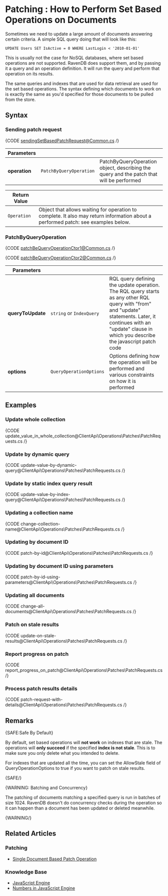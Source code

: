 ﻿# Patching : How to Perform Set Based Operations on Documents

Sometimes we need to update a large amount of documents answering certain criteria. A simple SQL query doing that will look like this:

`UPDATE Users SET IsActive = 0 WHERE LastLogin < '2010-01-01'`   

This is usually not the case for NoSQL databases, where set based operations are not supported. RavenDB does support them, and by passing it a query and an operation definition. It will run the query and perform that operation on its results.

The same queries and indexes that are used for data retrieval are used for the set based operations. The syntax defining which documents to work on is exactly the same as you'd specified for those documents to be pulled from the store.

## Syntax

### Sending patch request

{CODE sendingSetBasedPatchRequest@Common.cs /}

| Parameters | | |
| ------------- | ------------- | ----- |
| **operation** | `PatchByQueryOperation` | PatchByQueryOperation object, describing the query and the patch that will be performed |

| Return Value | |
| ------------- | ----- |
| `Operation` | Object that allows waiting for operation to complete. It also may return information about a performed patch: see examples below. |

### PatchByQueryOperation

{CODE patchBeQueryOperationCtor1@Common.cs /}

{CODE patchBeQueryOperationCtor2@Common.cs /}

| Parameters | | |
| ------------- | ------------- | ----- |
| **queryToUpdate** | `string` or `IndexQuery` | RQL query defining the update operation. The RQL query starts as any other RQL query with "from" and "update" statements. Later, it continues with an "update" clause in which you describe the javascript patch code
| **options** | `QueryOperationOptions` | Options defining how the operation will be performed and various constraints on how it is performed

## Examples

### Update whole collection
{CODE update_value_in_whole_collection@ClientApi\Operations\Patches\PatchRequests.cs /}

### Update by dynamic query
{CODE update-value-by-dynamic-query@ClientApi\Operations\Patches\PatchRequests.cs /}

### Update by static index query result
{CODE update-value-by-index-query@ClientApi\Operations\Patches\PatchRequests.cs /}

### Updating a collection name
{CODE change-collection-name@ClientApi\Operations\Patches\PatchRequests.cs /}

### Updating by document ID
{CODE patch-by-id@ClientApi\Operations\Patches\PatchRequests.cs /}

### Updating by document ID using parameters
{CODE patch-by-id-using-parameters@ClientApi\Operations\Patches\PatchRequests.cs /}

### Updating all documents
{CODE change-all-documents@ClientApi\Operations\Patches\PatchRequests.cs /}

### Patch on stale results
{CODE update-on-stale-results@ClientApi\Operations\Patches\PatchRequests.cs /}

### Report progress on patch
{CODE report_progress_on_patch@ClientApi\Operations\Patches\PatchRequests.cs /}

### Process patch results details
{CODE patch-request-with-details@ClientApi\Operations\Patches\PatchRequests.cs /}

## Remarks

{SAFE:Safe By Default}

By default, set based operations will **not work** on indexes that are stale. The operations will **only succeed** if the specified **index is not stale**. This is to make sure you only delete what you intended to delete. 

For indexes that are updated all the time, you can set the AllowStale field of QueryOperationOptions to true if you want to patch on stale results. 

{SAFE/}

{WARNING: Batching and Concurrency} 

The patching of documents matching a specified query is run in batches of size 1024. RavenDB doesn't do concurrency checks during the operation
so it can happen than a document has been updated or deleted meanwhile.

{WARNING/}

## Related Articles

### Patching

- [Single Document Based Patch Operation](../../../client-api/operations/patching/single-document)

### Knowledge Base

- [JavaScript Engine](../../../server/kb/javascript-engine)
- [Numbers in JavaScript Engine](../../../server/kb/numbers-in-ravendb#numbers-in-javascript-engine)
